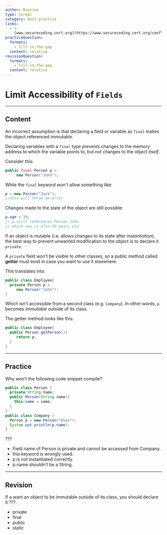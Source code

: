 ```yaml
---
author: Russiee
type: normal
category: best-practice
links:
  - >-
    [www.securecoding.cert.org](https://www.securecoding.cert.org/confluence/display/java/OBJ01-J.+Limit+accessibility+of+fields){website}
practiceQuestion:
  formats:
    - fill-in-the-gap
  context: relative
revisionQuestion:
  formats:
    - fill-in-the-gap
  context: relative
---
```


# Limit Accessibility of `Fields`


---

## Content

An incorrect assumption is that declaring a field or variable as `final` makes the object referenced *immutable*. 

Declaring variables with a `final` type *prevents* changes to the memory address to which the variable points to, but not changes to the *object itself*.

Consider this:

```java
public final Person p = 
     new Person("John");

```

While the `final` keyword *won't* allow something like:

```java
p = new Person("Jack");
//this will throw an error
```

Changes made to the state of the object are still possible:

```java
p.age = 30;
// p still references Person John
// which now is also 30 years old
```

If an object is mutable (i.e. allows changes to its state after *instantiation*), the best way to prevent unwanted modification to the object is to declare it `private`.

A `private` field won't be visible to other classes, so a public method called **getter** must exist in case you want to use it elsewhere.

This translates into:

```java
public class Employee{
  private Person p = 
     new Person("John");
}
```

Which isn't accessible from a second class (e.g. `Company`). In other words, `p` becomes *immutable* outside of its class.

The getter method looks like this:

```java
public class Employee{
  public Person getPerson(){
     return p;
  }
}
```


---

## Practice

Why won’t the following code snippet compile?

```java
public class Person {
  private String name;
  public Person(String name){
    this.name = name;
  }
}  
public class Company {
  Person p = new Person("Alex");
  System.out.println(p.name);
}
```

???

- Field name of Person is private and cannot be accessed from Company.
- this keyword is wrongly used.
- p is not instantiated correctly.
- p.name shouldn’t be a String.


---

## Revision

If a want an object to be immutable outside of its class, you should declare it ???.

- private
- final
- public
- static
